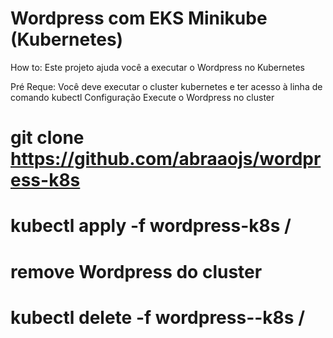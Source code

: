 # Wordpress com EKS Minikube (Kubernetes)
How to:
Este projeto ajuda você a executar o Wordpress no Kubernetes

Pré Reque:
Você deve executar o cluster kubernetes e ter acesso à linha de comando kubectl
Configuração
Execute o Wordpress no cluster

# git clone https://github.com/abraaojs/wordpress-k8s

# kubectl apply -f wordpress-k8s /

# remove Wordpress do cluster
# kubectl delete -f wordpress--k8s /